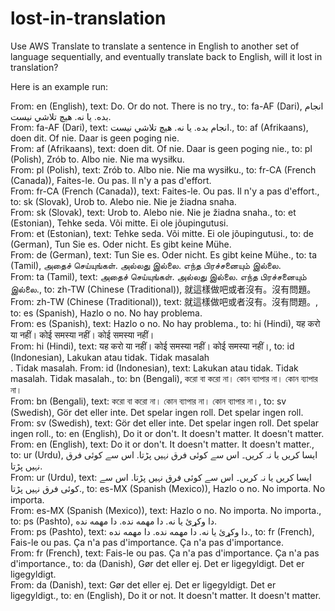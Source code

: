 # lost-in-translation
Use AWS Translate to translate a sentence in English to another set of language sequentially, and eventually translate back to English, will it lost in translation?

Here is an example run:

From: en (English), text: Do. Or do not. There is no try., to: fa-AF (Dari), انجام بده. يا نه. هيچ تلاشي نيست.<br/>
From: fa-AF (Dari), text: انجام بده. يا نه. هيچ تلاشي نيست., to: af (Afrikaans), doen dit. Of nie. Daar is geen poging nie.<br/>
From: af (Afrikaans), text: doen dit. Of nie. Daar is geen poging nie., to: pl (Polish), Zrób to. Albo nie. Nie ma wysiłku.<br/>
From: pl (Polish), text: Zrób to. Albo nie. Nie ma wysiłku., to: fr-CA (French (Canada)), Faites-le. Ou pas. Il n'y a pas d'effort.<br/>
From: fr-CA (French (Canada)), text: Faites-le. Ou pas. Il n'y a pas d'effort., to: sk (Slovak), Urob to. Alebo nie. Nie je žiadna snaha.<br/>
From: sk (Slovak), text: Urob to. Alebo nie. Nie je žiadna snaha., to: et (Estonian), Tehke seda. Või mitte. Ei ole jõupingutusi.<br/>
From: et (Estonian), text: Tehke seda. Või mitte. Ei ole jõupingutusi., to: de (German), Tun Sie es. Oder nicht. Es gibt keine Mühe.<br/>
From: de (German), text: Tun Sie es. Oder nicht. Es gibt keine Mühe., to: ta (Tamil), அதைச் செய்யுங்கள். அல்லது இல்லை. எந்த பிரச்சனையும் இல்லை.<br/>
From: ta (Tamil), text: அதைச் செய்யுங்கள். அல்லது இல்லை. எந்த பிரச்சனையும் இல்லை., to: zh-TW (Chinese (Traditional)), 就這樣做吧或者沒有。沒有問題。<br/>
From: zh-TW (Chinese (Traditional)), text: 就這樣做吧或者沒有。沒有問題。, to: es (Spanish), Hazlo o no. No hay problema.<br/>
From: es (Spanish), text: Hazlo o no. No hay problema., to: hi (Hindi), यह करो या नहीं। कोई समस्या नहीं। कोई समस्या नहीं।<br/>
From: hi (Hindi), text: यह करो या नहीं। कोई समस्या नहीं। कोई समस्या नहीं।, to: id (Indonesian), Lakukan atau tidak. Tidak masalah<br/>. Tidak masalah.
From: id (Indonesian), text: Lakukan atau tidak. Tidak masalah. Tidak masalah., to: bn (Bengali), করো বা করো না। কোন ব্যাপার না। কোন ব্যাপার না।<br/>
From: bn (Bengali), text: করো বা করো না। কোন ব্যাপার না। কোন ব্যাপার না।, to: sv (Swedish), Gör det eller inte. Det spelar ingen roll. Det spelar ingen roll.<br/>
From: sv (Swedish), text: Gör det eller inte. Det spelar ingen roll. Det spelar ingen roll., to: en (English), Do it or don't. It doesn't matter. It doesn't matter.<br/>
From: en (English), text: Do it or don't. It doesn't matter. It doesn't matter., to: ur (Urdu), ایسا کریں یا نہ کریں۔ اس سے کوئی فرق نہیں پڑتا. اس سے کوئی فرق نہیں پڑتا.<br/>
From: ur (Urdu), text: ایسا کریں یا نہ کریں۔ اس سے کوئی فرق نہیں پڑتا. اس سے کوئی فرق نہیں پڑتا., to: es-MX (Spanish (Mexico)), Hazlo o no. No importa. No importa.<br/>
From: es-MX (Spanish (Mexico)), text: Hazlo o no. No importa. No importa., to: ps (Pashto), دا وکړئ یا نه. دا مهمه نده. دا مهمه نده.<br/>
From: ps (Pashto), text: دا وکړئ یا نه. دا مهمه نده. دا مهمه نده., to: fr (French), Fais-le ou pas. Ça n'a pas d'importance. Ça n'a pas d'importance.<br/>
From: fr (French), text: Fais-le ou pas. Ça n'a pas d'importance. Ça n'a pas d'importance., to: da (Danish), Gør det eller ej. Det er ligegyldigt. Det er ligegyldigt.<br/>
From: da (Danish), text: Gør det eller ej. Det er ligegyldigt. Det er ligegyldigt., to: en (English), Do it or not. It doesn't matter. It doesn't matter.<br/>
